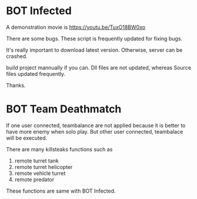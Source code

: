 # BOT Infected
A demonstration movie is https://youtu.be/TuxO18BW0xo

There are some bugs. 
These script is frequently updated for fixing bugs.

It's really important to download latest version. Otherwise, server can be crashed.

build project mannually if you can. 
Dll files are not updated, whereas Source files updated frequently.

Thanks.

# BOT Team Deathmatch

If one user connected, teambalance are not applied because it is better to have more enemy when solo play.
But other user connected, teambalace will be executed. 

There are many killsteaks functions such as
1. remote turret tank
2. remote turret helicopter
3. remote vehicle turret
4. remote predator

These functions are same with BOT Infected.
